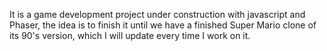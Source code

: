 It is a game development project under construction with javascript and Phaser, 
the idea is to finish it until we have a finished Super Mario clone of its 90's version, 
which I will update every time I work on it.

